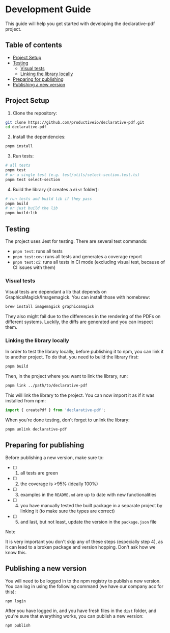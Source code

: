 # Development Guide

This guide will help you get started with developing the declarative-pdf project.

## Table of contents

- [Project Setup](#project-setup)
- [Testing](#testing)
  - [Visual tests](#visual-tests)
  - [Linking the library locally](#linking-the-library-locally)
- [Preparing for publishing](#preparing-for-publishing)
- [Publishing a new version](#publishing-a-new-version)

## Project Setup

1. Clone the repository:

```bash
git clone https://github.com/productiveio/declarative-pdf.git
cd declarative-pdf
```

2. Install the dependencies:

```bash
pnpm install
```

3. Run tests:

```bash
# all tests
pnpm test
# or a single test (e.g. test/utils/select-section.test.ts)
pnpm test select-section
```

4. Build the library (it creates a `dist` folder):

```bash
# run tests and build lib if they pass
pnpm build
# or just build the lib
pnpm build:lib
```

## Testing

The project uses Jest for testing. There are several test commands:

- `pnpm test`: runs all tests
- `pnpm test:cov`: runs all tests and generates a coverage report
- `pnpm test:ci`: runs all tests in CI mode (excluding visual test, because of CI issues with them)

### Visual tests

Visual tests are dependant a lib that depends on GraphicsMagick/Imagemagick. You can install those with homebrew:

```bash
brew install imagemagick graphicsmagick
```

They also might fail due to the differences in the rendering of the PDFs on different systems. Luckily, the diffs are generated and you can inspect them.

### Linking the library locally

In order to test the library locally, before publishing it to npm, you can link it to another project. To do that, you need to build the library first:

```bash
pnpm build
```

Then, in the project where you want to link the library, run:

```bash
pnpm link ../path/to/declarative-pdf
```

This will link the library to the project. You can now import it as if it was installed from npm:

```typescript
import { createPdf } from 'declarative-pdf';
```

When you're done testing, don't forget to unlink the library:

```bash
pnpm unlink declarative-pdf
```

## Preparing for publishing

Before publishing a new version, make sure to:

- [ ] 1. all tests are green
- [ ] 2. the coverage is >95% (ideally 100%)
- [ ] 3. examples in the `README.md` are up to date with new functionalities
- [ ] 4. you have manually tested the built package in a separate project by linking it (to make sure the types are correct)
- [ ] 5. and last, but not least, update the version in the `package.json` file

> [!NOTE]
> It is very important you don't skip any of these steps (especially step 4), as it can lead to a broken package and version hopping. Don't ask how we know this.

## Publishing a new version

You will need to be logged in to the npm registry to publish a new version. You can log in using the following command (we have our company acc for this):

```bash
npm login
```

After you have logged in, and you have fresh files in the `dist` folder, and you're sure that everything works, you can publish a new version:

```bash
npm publish
```

